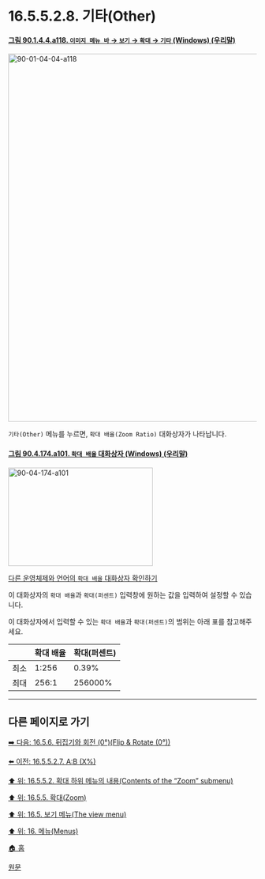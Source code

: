 # 16.5.5.2.8. 기타(Other)

<a id="90-01-04-04-a118"></a>

#### [그림 90.1.4.4.a118. `이미지 메뉴 바` → `보기` → `확대` → `기타` (Windows) (우리말)](./90-01-04-04-zoom.md#90-01-04-04-a118)
<img width="572" height="745" alt="90-01-04-04-a118" src="https://github.com/user-attachments/assets/2890c81c-82e6-42d7-a960-d0add7b1bbf0" />

`기타(Other)` 메뉴를 누르면, `확대 배율(Zoom Ratio)` 대화상자가 나타납니다.

<a id="90-04-174-a101"></a>

#### [그림 90.4.174.a101. `확대 배율` 대화상자 (Windows) (우리말)](./90-04-0174-zoom_ratio.md#90-04-174-a101)
<img width="293" height="199" alt="90-04-174-a101" src="https://github.com/user-attachments/assets/81152fd7-2bdd-42bc-9cec-06bf828e13ce" />

[다른 운영체제와 언어의 `확대 배율` 대화상자 확인하기](./90-04-0174-zoom_ratio.md#90-04-174-a102)

이 대화상자의 `확대 배율`과 `확대(퍼센트)` 입력창에 원하는 값을 입력하여 설정할 수 있습니다.

이 대화상자에서 입력할 수 있는 `확대 배율`과 `확대(퍼센트)`의 범위는 아래 표를 참고해주세요.

||확대 배율|확대(퍼센트)|
|---|---|---|
|최소|1:256|0.39%|
|최대|256:1|256000%|

***

## 다른 페이지로 가기

[➡️ 다음: 16.5.6. 뒤집기와 회전 (0°)(Flip & Rotate (0°))](./16-05-06-00-flip-rotate.md)

[⬅️ 이전: 16.5.5.2.7. A:B (X%)](./16-05-05-02-07-proportion.md)

[⬆️ 위: 16.5.5.2. 확대 하위 메뉴의 내용(Contents of the “Zoom” submenu)](./16-05-05-02-00-contents_of_the_zoom_submenu.md)

[⬆️ 위: 16.5.5. 확대(Zoom)](./16-05-05-00-zoom.md)

[⬆️ 위: 16.5. 보기 메뉴(The view menu)](./16-05-00-the-view-menu.md)

[⬆️ 위: 16. 메뉴(Menus)](./16-00-menus.md)

[🏠 홈](./00-home.md)

[원문](https://docs.gimp.org/2.10/ko/gimp-view-zoom.html#idm25471)